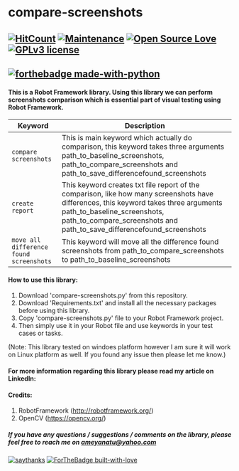 # compare-screenshots

[![HitCount](http://hits.dwyl.io/ameyanatu/compare-screenshots.svg)](http://hits.dwyl.io/ameyanatu/compare-screenshots)
[![Maintenance](https://img.shields.io/badge/Maintained%3F-yes-green.svg)](https://github.com/ameyanatu/compare-screenshots/blob/master/compare-screenshots.py/graphs/commit-activity)
[![Open Source Love](https://badges.frapsoft.com/os/v1/open-source.svg?v=103)](https://github.com/ellerbrock/open-source-badges/)
[![GPLv3 license](https://img.shields.io/badge/License-GPLv3-blue.svg)](http://perso.crans.org/besson/LICENSE.html)
----------------------------------------------------------------------------------------------------------------------------------------
[![forthebadge made-with-python](http://ForTheBadge.com/images/badges/made-with-python.svg)](https://www.python.org/)
----------------------------------------------------------------------------------------------------------------------------------------

#### This is a Robot Framework library. Using this library we can perform screenshots comparison which is essential part of visual testing using Robot Framework.

| Keyword      | Description                    |
| ------------- | ------------------------------ |
| `compare screenshots`| This is main keyword which actually do comparison, this keyword takes three arguments path_to_baseline_screenshots, path_to_compare_screenshots and path_to_save_differencefound_screenshots|
| `create report`| This keyword creates txt file report of the comparison, like how many screenshots have differences, this keyword takes three arguments path_to_baseline_screenshots, path_to_compare_screenshots and path_to_save_differencefound_screenshots|
| `move all difference found screenshots`| This keyword will move all the difference found screenshots from path_to_compare_screenshots to path_to_baseline_screenshots|

#### How to use this library:

1. Download 'compare-screenshots.py' from this repository.
2. Download 'Requirements.txt' and install all the necessary packages before using this library.
3. Copy 'compare-screenshots.py' file to your Robot Framework project.
4. Then simply use it in your Robot file and use keywords in your test cases or tasks. 

(Note: This library tested on windoes platform however I am sure it will work on Linux platform as well. If you found any issue then please let me know.)

#### For more information regarding this library please read my article on LinkedIn: 

#### Credits:

1. RobotFramework (http://robotframework.org/)
2. OpenCV (https://opencv.org/)


##### If you have any questions / suggestions / comments on the library, please feel free to reach me on ameyanatu@yahoo.com


[![saythanks](https://img.shields.io/badge/say-thanks-ff69b4.svg)](https://saythanks.io/to/ameyanatu)
[![ForTheBadge built-with-love](http://ForTheBadge.com/images/badges/built-with-love.svg)](https://GitHub.com/ameyanatu/)
